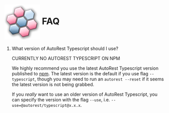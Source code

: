 # <img align="center" src="./images/logo.png">  FAQ

1. What version of AutoRest Typescript should I use?

    CURRENTLY NO AUTOREST TYPESCRIPT ON NPM

    We highly recommend you use the latest AutoRest Typescript version published to [npm][autorest_npm]. The latest version
    is the default if you use flag `--typescript`, though you may need to run an `autorest --reset` if it seems
    the latest version is not being grabbed.

    If you *really* want to use an older version of AutoRest Typescript,
    you can specify the version with the flag `--use`, i.e. `--use=@autorest/typescript@x.x.x`.


<!-- LINKS -->
[autorest_npm]: https://www.npmjs.com/package/@autorest/python
